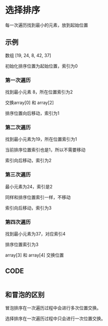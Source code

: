 # 选择排序

每一次遍历找到最小的元素，放到起始位置

## 示例

数组 [19, 24, 8, 42, 37]

初始化排序位置为起始位置，索引为0

### 第一次遍历

找到最小元素 8，所在位置索引为2

交换array[0] 和 array[2]

排序位置向后移动，索引为1

### 第二次遍历

找到最小元素为19，所在位置索引为1

当前排序位置索引也是1，所以不需要移动

索引向后移动，索引为2

### 第三次遍历

最小元素为24，索引是2

同样和排序位置索引一样，不移动

索引向后移动，索引为3

### 第四次遍历

找到最小元素为37，对应索引4

排序位置索引为3

array[3] 和 array[4] 交换位置

## CODE

```

```

## 和冒泡的区别

冒泡排序在一次遍历过程中会进行多次位置交换。

选择排序在一次遍历过程中只会进行一次位置交换。